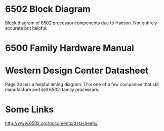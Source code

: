 # 6502 Block Diagram
Block diagram of 6502 processor components due to Hanson. Not entirely accurate but helpful.

# 6500 Family Hardware Manual

# Western Design Center Datasheet
Page 26 has a helpful timing diagram. This one of a few companies that still manufacture and sell 6502-family processors.

# Some Links
http://www.6502.org/documents/datasheets/